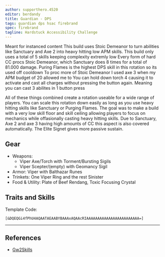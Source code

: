 ```yaml
---
author: supporthero.4520
editor: berdandy
title: Guardian - DPS
tags: guardian dps hsac firebrand
spec: firebrand
tagline: Hardstuck Accessibility Challenge
---
```


Meant for instanced content
This build uses Stoic Demeanor to turn abilities like Sanctuary and Axe 2 into heavy hitting low APM skills. This build only uses a total of 5 skills keeping complexity extremly low
Every form of hard CC procs Stoic Demeanor, which Sanctuary does 8 times for a total of 81.000 damage. Puring Flames is the highest DPS skill in this rotation so its used off cooldown
To proc more of Stoic Demeanor I used axe 3 when my APM budget of 20 allowed me to
You can hold down torch 4 causing it to activate and cast all charges without pressing the button again. Meaning you can cast 3 abilites in 1 button press

All of these things combined create a rotation useable for a wide range of players. You can scale this rotation down easily as long as you use heavy hitting skills like Sanctuary or Purging Flames. The goal was to make a build with a very low skill floor and skill ceiling allowing players to focus on mechanics while offasionally casting heavy hitting skills. Due to Sanctuary, Axe 2 and axe 3 having high amounts of CC this aspect is also covered automatically. The Elite Signet gives more passive sustain.

## Gear

- Weapons: 
  - Viper Axe/Torch with Torment/Bursting Sigils
  - Viper Scepter/(empty) with Geomancy Sigil
- Armor: Viper with Balthazar Runes
- Trinkets: One Viper Ring and the rest Sinister
- Food & Utility: Plate of Beef Rendang, Toxic Focusing Crystal

## Traits and Skills

Template Code:

`[&DQEQGi4fPhU4AQAATAEAABYBAAAxAQAAcRIAAAAAAAAAAAAAAAAAAAAAAAA=]`

---

<div
  data-armory-embed='skills'
  data-armory-ids='9158,9187,9128,9151,30461'
>
</div>
<div
  data-armory-embed='specializations'
  data-armory-ids='16,46,62'
  data-armory-16-traits='566,567,1686'
  data-armory-46-traits='617,587,622'
  data-armory-62-traits='2075,2063,2105'
>
</div>
<script async src='https://unpkg.com/armory-embeds@^0.x.x/armory-embeds.js'></script>



## References

- [Gw2Skills](http://en.gw2skills.net/editor/?PWABc+t%2FlJw6YisK2JW0WfvKA-zRRYfBtbG9cEFSlRQuFQHpgDHkgYP8W49sC-e)
